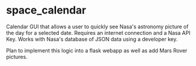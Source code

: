 # space_calendar
Calendar GUI that allows a user to quickly see Nasa's astronomy picture of the day for a selected date. Requires an internet connection and a Nasa API Key. Works with Nasa's database of JSON data using a developer key. 

Plan to implement this logic into a flask webapp as well as add Mars Rover pictures. 

